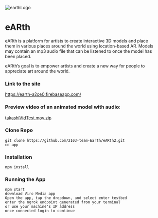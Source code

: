 ![earthLogo](https://user-images.githubusercontent.com/74827423/119892884-ae4f2c80-bf08-11eb-8ee9-4f25f85f0e41.png)

# eARth 

eARth is a platform for artists to create interactive 3D models and place them in various places around the world using location-based AR. Models may contain an mp3 audio file that can be listened to once the model has been placed.

eARth’s goal is to empower artists and create a new way for people to appreciate art around the world.

### Link to the site

https://earth-a2ce0.firebaseapp.com/

### Preview video of an animated model with audio:

[takashiVidTest.mov.zip](https://github.com/2103-team-Earth/eARth2/files/6540655/takashiVidTest.mov.zip)

### Clone Repo

```
git clone https://github.com/2103-team-Earth/eARth2.git
cd app
```

### Installation

```
npm install
```

### Running the App

```
npm start
download Viro Media app
Open the app, tap the dropdown, and select enter testbed
enter the ngrok endpoint generated from your terminal
or use your machine's IP address
once connected login to continue
```
